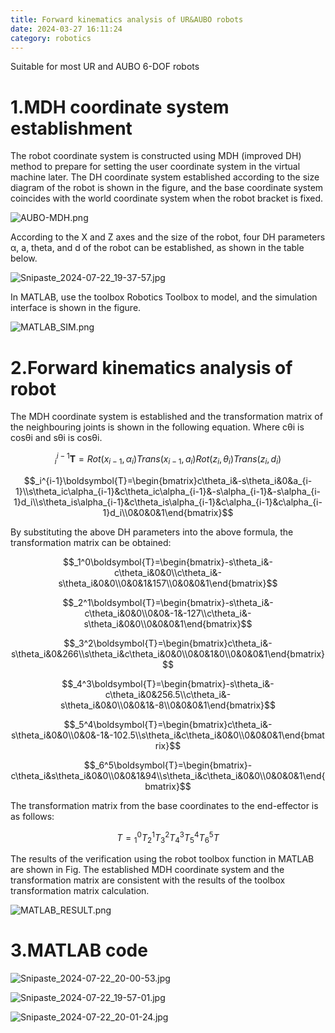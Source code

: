 ```yaml
---
title: Forward kinematics analysis of UR&AUBO robots
date: 2024-03-27 16:11:24
category: robotics
---
```

Suitable for most UR and AUBO 6-DOF robots
<!--more-->
1.MDH coordinate system establishment
=
The robot coordinate system is constructed using MDH (improved DH) method to prepare for setting the user coordinate system in the virtual machine later. The DH coordinate system established according to the size diagram of the robot is shown in the figure, and the base coordinate system coincides with the world coordinate system when the robot bracket is fixed.

![AUBO-MDH.png](https://s2.loli.net/2024/07/22/Ej2knfmsWp1Idcl.png)

According to the X and Z axes and the size of the robot, four DH parameters α, a, theta, and d of the robot can be established, as shown in the table below.

![Snipaste_2024-07-22_19-37-57.jpg](https://s2.loli.net/2024/07/22/JnXbep9LszagrOU.jpg)

In MATLAB, use the toolbox Robotics Toolbox to model, and the simulation interface is shown in the figure.

![MATLAB_SIM.png](https://s2.loli.net/2024/07/22/wTC2dY1MXa4LjGv.png)

2.Forward kinematics analysis of robot
=
The MDH coordinate system is established and the transformation matrix of the neighbouring joints is shown in the following equation. Where cθi is cosθi and sθi is cosθi.

$$_i^{i-1}\boldsymbol{T}=Rot(x_{i-1},\alpha_i)Trans(x_{i-1},a_i)Rot(z_i,\theta_i)Trans(z_i,d_i)$$

$$_i^{i-1}\boldsymbol{T}=\begin{bmatrix}c\theta_i&-s\theta_i&0&a_{i-1}\\s\theta_ic\alpha_{i-1}&c\theta_ic\alpha_{i-1}&-s\alpha_{i-1}&-s\alpha_{i-1}d_i\\s\theta_is\alpha_{i-1}&c\theta_is\alpha_{i-1}&c\alpha_{i-1}&c\alpha_{i-1}d_i\\0&0&0&1\end{bmatrix}$$

By substituting the above DH parameters into the above formula, the transformation matrix can be obtained:

$$_1^0\boldsymbol{T}=\begin{bmatrix}-s\theta_i&-c\theta_i&0&0\\c\theta_i&-s\theta_i&0&0\\0&0&1&157\\0&0&0&1\end{bmatrix}$$

$$_2^1\boldsymbol{T}=\begin{bmatrix}-s\theta_i&-c\theta_i&0&0\\0&0&-1&-127\\c\theta_i&-s\theta_i&0&0\\0&0&0&1\end{bmatrix}$$

$$_3^2\boldsymbol{T}=\begin{bmatrix}c\theta_i&-s\theta_i&0&266\\s\theta_i&c\theta_i&0&0\\0&0&1&0\\0&0&0&1\end{bmatrix}$$

$$_4^3\boldsymbol{T}=\begin{bmatrix}-s\theta_i&-c\theta_i&0&256.5\\c\theta_i&-s\theta_i&0&0\\0&0&1&-8\\0&0&0&1\end{bmatrix}$$

$$_5^4\boldsymbol{T}=\begin{bmatrix}c\theta_i&-s\theta_i&0&0\\0&0&-1&-102.5\\s\theta_i&c\theta_i&0&0\\0&0&0&1\end{bmatrix}$$

$$_6^5\boldsymbol{T}=\begin{bmatrix}-c\theta_i&s\theta_i&0&0\\0&0&1&94\\s\theta_i&c\theta_i&0&0\\0&0&0&1\end{bmatrix}$$

The transformation matrix from the base coordinates to the end-effector is as follows:

$$T={}_1^0T{}_2^1T{}_3^2T{}_4^3T{}_5^4T{}_6^5T$$

The results of the verification using the robot toolbox function in MATLAB are shown in Fig. The established MDH coordinate system and the transformation matrix are consistent with the results of the toolbox transformation matrix calculation.

![MATLAB_RESULT.png](https://s2.loli.net/2024/07/22/pOFynQTelaG3PU1.png)

3.MATLAB code
=
![Snipaste_2024-07-22_20-00-53.jpg](https://s2.loli.net/2024/07/22/emiJKcsfM23Ro9U.jpg)

![Snipaste_2024-07-22_19-57-01.jpg](https://s2.loli.net/2024/07/22/ESCYyupTxXqdDFf.jpg)

![Snipaste_2024-07-22_20-01-24.jpg](https://s2.loli.net/2024/07/22/IfjuEiJg6Tn7Wpk.jpg)


